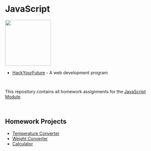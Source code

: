 # JavaScript

<img src="https://upload.wikimedia.org/wikipedia/commons/9/99/Unofficial_JavaScript_logo_2.svg" width="150">

* [HackYourFuture](https://github.com/HackYourFuture) - A web development program

<br/>

This repository contains all homework assignments for the [JavaScript Module](https://github.com/HackYourFuture/JavaScript/).

<br/>

## Homework Projects
* [Temperature Converter](https://marzfd.github.io/Temperature-Converter/index.html)
* [Weight Converter](https://marzfd.github.io/Weight-Converter/index.html)
* [Calculator](https://marzfd.github.io/JavaScript/week1/Calculator/index.html)
